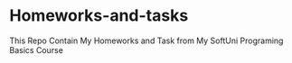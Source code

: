 # Homeworks-and-tasks
This Repo Contain My Homeworks and Task from My SoftUni Programing Basics Course

